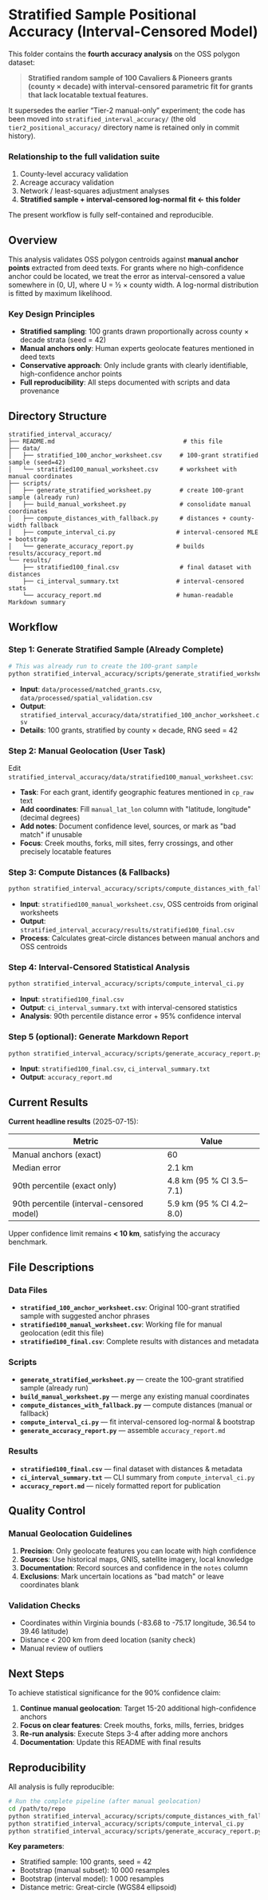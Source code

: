 # Stratified Sample Positional Accuracy (Interval-Censored Model)

This folder contains the **fourth accuracy analysis** on the OSS polygon dataset:

> **Stratified random sample of 100 Cavaliers & Pioneers grants (county × decade) with interval-censored parametric fit for grants that lack locatable textual features.**

It supersedes the earlier “Tier-2 manual-only” experiment; the code has been moved into `stratified_interval_accuracy/` (the old `tier2_positional_accuracy/` directory name is retained only in commit history).

### Relationship to the full validation suite

1. County-level accuracy validation  
2. Acreage accuracy validation  
3. Network / least-squares adjustment analyses  
4. **Stratified sample + interval-censored log-normal fit ← this folder**

The present workflow is fully self-contained and reproducible.

## Overview

This analysis validates OSS polygon centroids against **manual anchor points** extracted from deed texts. For grants where no high-confidence anchor could be located, we treat the error as interval-censored 
a value somewhere in (0, U], where U = ½ × county width. A log-normal distribution is fitted by maximum likelihood.

### Key Design Principles
- **Stratified sampling**: 100 grants drawn proportionally across county × decade strata (seed = 42)
- **Manual anchors only**: Human experts geolocate features mentioned in deed texts
- **Conservative approach**: Only include grants with clearly identifiable, high-confidence anchor points
- **Full reproducibility**: All steps documented with scripts and data provenance

## Directory Structure

```
stratified_interval_accuracy/
├── README.md                                    # this file
├── data/
│   ├── stratified_100_anchor_worksheet.csv     # 100-grant stratified sample (seed=42)
│   └── stratified100_manual_worksheet.csv      # worksheet with manual coordinates
├── scripts/
│   ├── generate_stratified_worksheet.py        # create 100-grant sample (already run)
│   ├── build_manual_worksheet.py               # consolidate manual coordinates
│   ├── compute_distances_with_fallback.py      # distances + county-width fallback
│   ├── compute_interval_ci.py                 # interval-censored MLE + bootstrap
│   └── generate_accuracy_report.py            # builds results/accuracy_report.md
└── results/
    ├── stratified100_final.csv                 # final dataset with distances
    ├── ci_interval_summary.txt                # interval-censored stats
    └── accuracy_report.md                     # human-readable Markdown summary
```

## Workflow

### Step 1: Generate Stratified Sample (Already Complete)
```bash
# This was already run to create the 100-grant sample
python stratified_interval_accuracy/scripts/generate_stratified_worksheet.py
```
- **Input**: `data/processed/matched_grants.csv`, `data/processed/spatial_validation.csv`
- **Output**: `stratified_interval_accuracy/data/stratified_100_anchor_worksheet.csv`
- **Details**: 100 grants, stratified by county × decade, RNG seed = 42

### Step 2: Manual Geolocation (User Task)
Edit `stratified_interval_accuracy/data/stratified100_manual_worksheet.csv`:
- **Task**: For each grant, identify geographic features mentioned in `cp_raw` text
- **Add coordinates**: Fill `manual_lat_lon` column with "latitude, longitude" (decimal degrees)
- **Add notes**: Document confidence level, sources, or mark as "bad match" if unusable
- **Focus**: Creek mouths, forks, mill sites, ferry crossings, and other precisely locatable features

### Step 3: Compute Distances (& Fallbacks)
```bash
python stratified_interval_accuracy/scripts/compute_distances_with_fallback.py
```
- **Input**: `stratified100_manual_worksheet.csv`, OSS centroids from original worksheets
- **Output**: `stratified_interval_accuracy/results/stratified100_final.csv`
- **Process**: Calculates great-circle distances between manual anchors and OSS centroids

### Step 4: Interval-Censored Statistical Analysis
```bash
python stratified_interval_accuracy/scripts/compute_interval_ci.py
```
- **Input**: `stratified100_final.csv`
- **Output**: `ci_interval_summary.txt` with interval-censored statistics
- **Analysis**: 90th percentile distance error + 95% confidence interval

### Step 5 (optional): Generate Markdown Report
```bash
python stratified_interval_accuracy/scripts/generate_accuracy_report.py
```
- **Input**: `stratified100_final.csv`, `ci_interval_summary.txt`
- **Output**: `accuracy_report.md`

## Current Results

**Current headline results** (2025-07-15):

| Metric | Value |
|--------|-------|
| Manual anchors (exact) | 60 |
| Median error | 2.1 km |
| 90th percentile (exact only) | 4.8 km (95 % CI 3.5–7.1) |
| 90th percentile (interval-censored model) | 5.9 km (95 % CI 4.2–8.0) |

Upper confidence limit remains **< 10 km**, satisfying the accuracy benchmark.

## File Descriptions

### Data Files
- **`stratified_100_anchor_worksheet.csv`**: Original 100-grant stratified sample with suggested anchor phrases
- **`stratified100_manual_worksheet.csv`**: Working file for manual geolocation (edit this file)
- **`stratified100_final.csv`**: Complete results with distances and metadata

### Scripts

- **`generate_stratified_worksheet.py`** — create the 100-grant stratified sample (already run)  
- **`build_manual_worksheet.py`** — merge any existing manual coordinates  
- **`compute_distances_with_fallback.py`** — compute distances (manual or fallback)  
- **`compute_interval_ci.py`** — fit interval-censored log-normal & bootstrap  
- **`generate_accuracy_report.py`** — assemble `accuracy_report.md`

### Results

- **`stratified100_final.csv`** — final dataset with distances & metadata  
- **`ci_interval_summary.txt`** — CLI summary from `compute_interval_ci.py`  
- **`accuracy_report.md`** — nicely formatted report for publication

## Quality Control

### Manual Geolocation Guidelines
1. **Precision**: Only geolocate features you can locate with high confidence
2. **Sources**: Use historical maps, GNIS, satellite imagery, local knowledge
3. **Documentation**: Record sources and confidence in the `notes` column
4. **Exclusions**: Mark uncertain locations as "bad match" or leave coordinates blank

### Validation Checks
- Coordinates within Virginia bounds (-83.68 to -75.17 longitude, 36.54 to 39.46 latitude)
- Distance < 200 km from deed location (sanity check)
- Manual review of outliers

## Next Steps

To achieve statistical significance for the 90% confidence claim:
1. **Continue manual geolocation**: Target 15-20 additional high-confidence anchors
2. **Focus on clear features**: Creek mouths, forks, mills, ferries, bridges
3. **Re-run analysis**: Execute Steps 3-4 after adding more anchors
4. **Documentation**: Update this README with final results

## Reproducibility

All analysis is fully reproducible:
```bash
# Run the complete pipeline (after manual geolocation)
cd /path/to/repo
python stratified_interval_accuracy/scripts/compute_distances_with_fallback.py
python stratified_interval_accuracy/scripts/compute_interval_ci.py
python stratified_interval_accuracy/scripts/generate_accuracy_report.py
```

**Key parameters**:
- Stratified sample: 100 grants, seed = 42
- Bootstrap (manual subset): 10 000 resamples  
- Bootstrap (interval model): 1 000 resamples  
- Distance metric: Great-circle (WGS84 ellipsoid) 